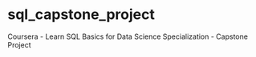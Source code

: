 # sql_capstone_project
Coursera - Learn SQL Basics for Data Science Specialization - Capstone Project
